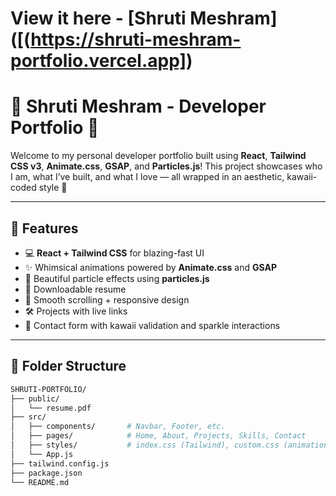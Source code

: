 
# View it here - [Shruti Meshram]([(https://shruti-meshram-portfolio.vercel.app]) 
# 💖 Shruti Meshram - Developer Portfolio 💖

Welcome to my personal developer portfolio built using **React**, **Tailwind CSS v3**, **Animate.css**, **GSAP**, and **Particles.js**! This project showcases who I am, what I’ve built, and what I love — all wrapped in an aesthetic, kawaii-coded style 🎀

---

## 🌟 Features

- 💻 **React + Tailwind CSS** for blazing-fast UI
- ✨ Whimsical animations powered by **Animate.css** and **GSAP**
- 🎨 Beautiful particle effects using **particles.js**
- 📄 Downloadable resume
- 🎯 Smooth scrolling + responsive design
- 🛠️ Projects with live links
- 💌 Contact form with kawaii validation and sparkle interactions

---

## 📁 Folder Structure

```bash
SHRUTI-PORTFOLIO/
├── public/
│   └── resume.pdf
├── src/
│   ├── components/       # Navbar, Footer, etc.
│   ├── pages/            # Home, About, Projects, Skills, Contact
│   ├── styles/           # index.css (Tailwind), custom.css (animations etc.)
│   └── App.js
├── tailwind.config.js
├── package.json
└── README.md

